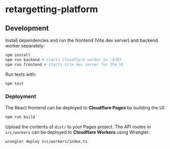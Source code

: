 # retargetting-platform

## Development

Install dependencies and run the frontend (Vite dev server) and backend worker separately:

```bash
npm install
npm run backend # starts Cloudflare worker on :8787
npm run frontend # starts Vite dev server for the UI
```

Run tests with:

```bash
npm test
```

### Deployment

The React frontend can be deployed to **Cloudflare Pages** by building the UI:

```bash
npm run build
```

Upload the contents of `dist/` to your Pages project. The API routes in
`src/workers` can be deployed to **Cloudflare Workers** using Wrangler:

```bash
wrangler deploy src/workers/index.ts
```
